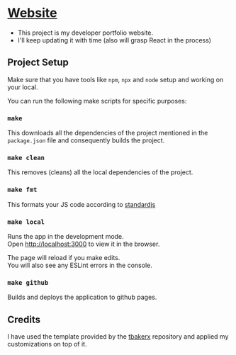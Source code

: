 # [Website](https://rohan23chhabra.github.io)

* This project is my developer portfolio website.
* I'll keep updating it with time (also will grasp React in the process)

## Project Setup

Make sure that you have tools like `npm`, `npx` and `node` setup and working on your local. 

You can run the following make scripts for specific purposes:

### `make`
This downloads all the dependencies of the project mentioned in the `package.json` file and consequently builds the project.

### `make clean`
This removes (cleans) all the local dependencies of the project.

### `make fmt`
This formats your JS code according to [standardjs](https://standardjs.com/)

### `make local`
Runs the app in the development mode.\
Open [http://localhost:3000](http://localhost:3000) to view it in the browser.

The page will reload if you make edits.\
You will also see any ESLint errors in the console.

### `make github`
Builds and deploys the application to github pages.

## Credits

I have used the template provided by the [tbakerx](https://github.com/tbakerx/react-resume-template) repository and applied my customizations on top of it.
